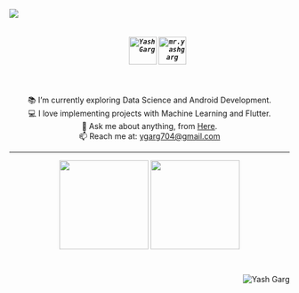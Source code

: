 <p>
  <img align = center src = "https://c.tenor.com/DSG9ZID25nsAAAAC/hello-there-general-kenobi.gif">
</p>

<h5 align="center">
  <code>
    <a href="https://www.linkedin.com/in/ygarg704/" title="LinkedIn Profile"><img align="center" src="https://img.icons8.com/cute-clipart/64/000000/linkedin.png" alt="Yash Garg" height="50" width="50" /></a></code>
  <code><a href="https://www.instagram.com/mr.yashgarg/" title="Instagram Profile"><img align="center" src="https://img.icons8.com/cute-clipart/64/000000/instagram-new.png" alt="mr.yashgarg" height="50" width="50" /></a></code>
</h5>

<br>

<p align="center">
  📚 I’m currently exploring Data Science and Android Development.
  <br>
  💻 I love implementing projects with Machine Learning and Flutter.
  <br>
  💬 Ask me about anything, from <a href="https://github.com/ygarg704/ygarg704/issues" title="Issues">Here</a>.
  <br>
  📫 Reach me at: <a href="mailto:ygarg704@gmail.com">ygarg704@gmail.com</a>
</p>

<hr>

<p align=center>
    <img height=160 align="center" src="https://github-readme-stats.vercel.app/api?username=ygarg704&show_icons=true&theme=react">
    <img height=160 align="center" src="https://github-readme-stats.vercel.app/api/top-langs/?username=ygarg704&hide=css,Jupyter Notebook&layout=compact&theme=react">
</p>

<br>

<p align="right"><img src="https://komarev.com/ghpvc/?username=ygarg704&label=Profile%20views&color=0e75b6&style=flat" alt="Yash Garg" /><br>
